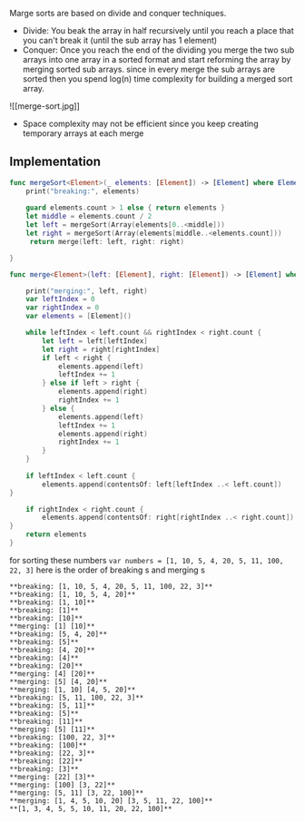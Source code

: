 Marge sorts are based on divide and conquer techniques.
* Divide: You beak the array in half recursively until you reach a place that you can't break it (until the sub array has 1 element)
* Conquer: Once you reach the end of the dividing you merge the two sub arrays into one array in a sorted format and start reforming the array by merging sorted sub arrays. since in every merge the sub arrays are sorted then you spend log(n) time complexity for building a merged sort array.

![[merge-sort.jpg]]
* Space complexity may not be efficient since you keep creating temporary arrays at each merge
## Implementation
```swift
func mergeSort<Element>(_ elements: [Element]) -> [Element] where Element: Comparable  {
	print("breaking:", elements)
	
	guard elements.count > 1 else { return elements }
	let middle = elements.count / 2
	let left = mergeSort(Array(elements[0..<middle]))
	let right = mergeSort(Array(elements[middle..<elements.count]))
	 return merge(left: left, right: right)

}

func merge<Element>(left: [Element], right: [Element]) -> [Element] where Element: Comparable {

	print("merging:", left, right)
	var leftIndex = 0
	var rightIndex = 0
	var elements = [Element]()

	while leftIndex < left.count && rightIndex < right.count {
		let left = left[leftIndex]
		let right = right[rightIndex]
		if left < right {
			elements.append(left)
			leftIndex += 1
		} else if left > right {
			elements.append(right)
			rightIndex += 1
		} else {
			elements.append(left)
			leftIndex += 1
			elements.append(right)
			rightIndex += 1
		}
	}
	
	if leftIndex < left.count {
		elements.append(contentsOf: left[leftIndex ..< left.count])
}

	if rightIndex < right.count {
		elements.append(contentsOf: right[rightIndex ..< right.count])
}
	return elements
}
```
for sorting these numbers
`var numbers = [1, 10, 5, 4, 20, 5, 11, 100, 22, 3]`
here is the order of breaking s and merging s
```
**breaking: [1, 10, 5, 4, 20, 5, 11, 100, 22, 3]**
**breaking: [1, 10, 5, 4, 20]**
**breaking: [1, 10]**
**breaking: [1]**
**breaking: [10]**
**merging: [1] [10]**
**breaking: [5, 4, 20]**
**breaking: [5]**
**breaking: [4, 20]**
**breaking: [4]**
**breaking: [20]**
**merging: [4] [20]**
**merging: [5] [4, 20]**
**merging: [1, 10] [4, 5, 20]**
**breaking: [5, 11, 100, 22, 3]**
**breaking: [5, 11]**
**breaking: [5]**
**breaking: [11]**
**merging: [5] [11]**
**breaking: [100, 22, 3]**
**breaking: [100]**
**breaking: [22, 3]**
**breaking: [22]**
**breaking: [3]**
**merging: [22] [3]**
**merging: [100] [3, 22]**
**merging: [5, 11] [3, 22, 100]**
**merging: [1, 4, 5, 10, 20] [3, 5, 11, 22, 100]**
**[1, 3, 4, 5, 5, 10, 11, 20, 22, 100]**
```

